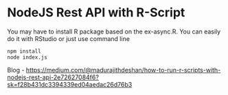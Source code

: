 # NodeJS Rest API with R-Script

You may have to install R package based on the ex-async.R. You can easily do it with RStudio or just use command line

```
npm install
node index.js

```

Blog - https://medium.com/@madurajithdeshan/how-to-run-r-scripts-with-nodejs-rest-api-2e72627084f6?sk=f28b431dc3394339ed04aedac26d76b3
